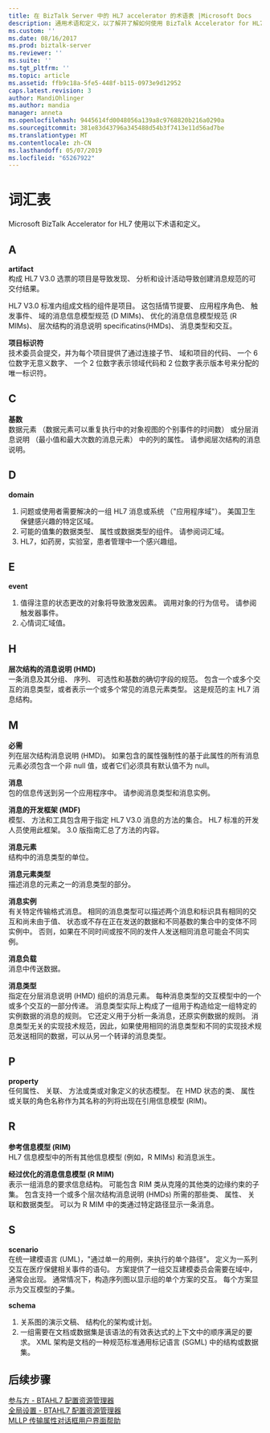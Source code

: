 ```yaml
---
title: 在 BizTalk Server 中的 HL7 accelerator 的术语表 |Microsoft Docs
description: 通用术语和定义，以了解并了解如何使用 BizTalk Accelerator for HL7
ms.custom: ''
ms.date: 08/16/2017
ms.prod: biztalk-server
ms.reviewer: ''
ms.suite: ''
ms.tgt_pltfrm: ''
ms.topic: article
ms.assetid: ffb9c18a-5fe5-448f-b115-0973e9d12952
caps.latest.revision: 3
author: MandiOhlinger
ms.author: mandia
manager: anneta
ms.openlocfilehash: 9445614fd0048056a139a8c9768820b216a0290a
ms.sourcegitcommit: 381e83d43796a345488d54b3f7413e11d56ad7be
ms.translationtype: MT
ms.contentlocale: zh-CN
ms.lasthandoff: 05/07/2019
ms.locfileid: "65267922"
---
```

# <a name="glossary"></a>词汇表
Microsoft BizTalk Accelerator for HL7 使用以下术语和定义。

## <a name="a"></a>A    
 **artifact**    
 构成 HL7 V3.0 选票的项目是导致发现、 分析和设计活动导致创建消息规范的可交付结果。  
  
 HL7 V3.0 标准内组成文档的组件是项目。 这包括情节提要、 应用程序角色、 触发事件、 域的消息信息模型规范 (D MIMs)、 优化的消息信息模型规范 (R MIMs)、 层次结构的消息说明 specificatins(HMDs)、 消息类型和交互。  
  
 **项目标识符**    
 技术委员会提交，并为每个项目提供了通过连接子节、 域和项目的代码、 一个 6 位数字无意义数字、 一个 2 位数字表示领域代码和 2 位数字表示版本号来分配的唯一标识符。  

## <a name="c"></a>C
  
 **基数**    
 数据元素 （数据元素可以重复执行中的对象视图的个别事件的时间数） 或分层消息说明 （最小值和最大次数的消息元素） 中的列的属性。 请参阅层次结构的消息说明。  
  
## <a name="d"></a>D   
 **domain**    
 1. 问题或使用者需要解决的一组 HL7 消息或系统 （"应用程序域"）。 美国卫生保健感兴趣的特定区域。 
 2. 可能的值集的数据类型、 属性或数据类型的组件。 请参阅词汇域。 
 3. HL7，如药房，实验室，患者管理中一个感兴趣组。  
  
## <a name="e"></a>E 
 **event**    
 1. 值得注意的状态更改的对象将导致激发因素。 调用对象的行为信号。 请参阅触发器事件。 
 2. 心情词汇域值。  
  
 
## <a name="h"></a>H
**层次结构的消息说明 (HMD)**    
 一条消息及其分组、 序列、 可选性和基数的确切字段的规范。 包含一个或多个交互的消息类型，或者表示一个或多个常见的消息元素类型。 这是规范的主 HL7 消息结构。  
  
## <a name="m"></a>M  
 **必需**    
 列在层次结构消息说明 (HMD)。 如果包含的属性强制性的基于此属性的所有消息元素必须包含一个非 null 值，或者它们必须具有默认值不为 null。  
  
  
 **消息**    
 包的信息传送到另一个应用程序中。 请参阅消息类型和消息实例。  
  
 **消息的开发框架 (MDF)**    
 模型、 方法和工具包含用于指定 HL7 V3.0 消息的方法的集合。 HL7 标准的开发人员使用此框架。 3.0 版指南汇总了方法的内容。  
  
 **消息元素**    
 结构中的消息类型的单位。  
  
 **消息元素类型**    
 描述消息的元素之一的消息类型的部分。  
  
 **消息实例**    
 有关特定传输格式消息。 相同的消息类型可以描述两个消息和标识具有相同的交互和尚未由于值、 状态或不存在正在发送的数据和不同基数的集合中的变体不同实例中。 否则，如果在不同时间或按不同的发件人发送相同消息可能会不同实例。  
  
 **消息负载**    
 消息中传送数据。  
  
 **消息类型**    
 指定在分层消息说明 (HMD) 组织的消息元素。 每种消息类型的交互模型中的一个或多个交互的一部分传递。 消息类型实际上构成了一组用于构造给定一组特定的实例数据的消息的规则。 它还定义用于分析一条消息，还原实例数据的规则。 消息类型无关的实现技术规范，因此，如果使用相同的消息类型和不同的实现技术规范发送相同的数据，可以从另一个转译的消息类型。  

## <a name="p"></a>P  
 **property**    
 任何属性、 关联、 方法或类或对象定义的状态模型。 在 HMD 状态的类、 属性或关联的角色名称作为其名称的列将出现在引用信息模型 (RIM)。  

## <a name="r"></a>R  
 **参考信息模型 (RIM)**    
 HL7 信息模型中的所有其他信息模型 (例如，R MIMs) 和消息派生。  
  
 **经过优化的消息信息模型 (R MIM)**    
 表示一组消息的要求信息结构。 可能包含 RIM 类从克隆的其他类的边缘约束的子集。 包含支持一个或多个层次结构消息说明 (HMDs) 所需的那些类、 属性、 关联和数据类型。 可以为 R MIM 中的类通过特定路径显示一条消息。  

## <a name="s"></a>S  
 **scenario**    
 在统一建模语言 (UML)，"通过单一的用例，来执行的单个路径"。 定义为一系列交互在医疗保健相关事件的语句。 方案提供了一组交互建模委员会需要在域中，通常会出现。 通常情况下，构造序列图以显示组的单个方案的交互。 每个方案显示为交互模型的子集。  
  
 **schema**    
 1. 关系图的演示文稿、 结构化的架构或计划。 
 2. 一组需要在文档或数据集是该语法的有效表达式的上下文中的顺序满足的要求。 XML 架构是文档的一种规范标准通用标记语言 (SGML) 中的结构或数据集。

## <a name="next-steps"></a>后续步骤
[参与方 - BTAHL7 配置资源管理器](parties-tab.md)  
[全局设置 - BTAHL7 配置资源管理器](global-settings-tab.md)  
[MLLP 传输属性对话框用户界面帮助](mllp-transport-properties-dialog-box-ui-help.md)